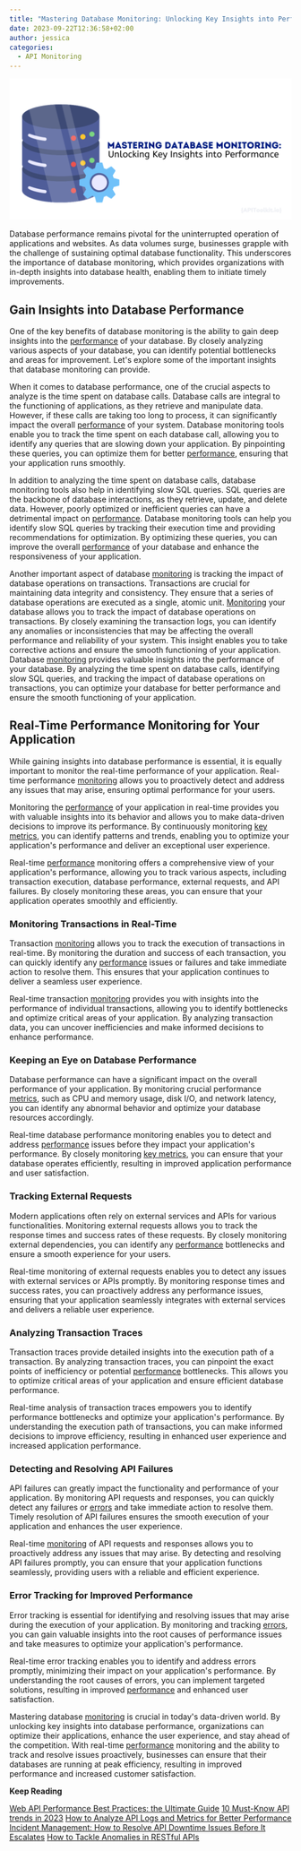 ```yaml
---
title: "Mastering Database Monitoring: Unlocking Key Insights into Performance"
date: 2023-09-22T12:36:58+02:00
author: jessica
categories:
  - API Monitoring
---
```


![Mastering database monitoring](mastering-database-monitoring.png)

Database performance remains pivotal for the uninterrupted operation of applications and websites. As data volumes surge, businesses grapple with the challenge of sustaining optimal database functionality. This underscores the importance of database monitoring, which provides organizations with in-depth insights into database health, enabling them to initiate timely improvements.

## Gain Insights into Database Performance

One of the key benefits of database monitoring is the ability to gain deep insights into the [performance](https://apitoolkit.io/blog/frontend-api-performance/) of your database. By closely analyzing various aspects of your database, you can identify potential bottlenecks and areas for improvement. Let's explore some of the important insights that database monitoring can provide.

When it comes to database performance, one of the crucial aspects to analyze is the time spent on database calls. Database calls are integral to the functioning of applications, as they retrieve and manipulate data. However, if these calls are taking too long to process, it can significantly impact the overall [performance](https://apitoolkit.io/blog/web-api-performance/) of your system. Database monitoring tools enable you to track the time spent on each database call, allowing you to identify any queries that are slowing down your application. By pinpointing these queries, you can optimize them for better [performance](https://apitoolkit.io/blog/frontend-api-performance/), ensuring that your application runs smoothly.

In addition to analyzing the time spent on database calls, database monitoring tools also help in identifying slow SQL queries. SQL queries are the backbone of database interactions, as they retrieve, update, and delete data. However, poorly optimized or inefficient queries can have a detrimental impact on [performance](https://apitoolkit.io/blog/frontend-api-performance/). Database monitoring tools can help you identify slow SQL queries by tracking their execution time and providing recommendations for optimization. By optimizing these queries, you can improve the overall [performance](https://apitoolkit.io/blog/web-api-performance/) of your database and enhance the responsiveness of your application.

Another important aspect of database [monitoring](https://apitoolkit.io/blog/mastering-api-debugging/) is tracking the impact of database operations on transactions. Transactions are crucial for maintaining data integrity and consistency. They ensure that a series of database operations are executed as a single, atomic unit. [Monitoring](https://apitoolkit.io/blog/stay-ahead-of-the-curve/) your database allows you to track the impact of database operations on transactions. By closely examining the transaction logs, you can identify any anomalies or inconsistencies that may be affecting the overall performance and reliability of your system. This insight enables you to take corrective actions and ensure the smooth functioning of your application. Database [monitoring](https://apitoolkit.io/blog/mastering-api-debugging/) provides valuable insights into the performance of your database. By analyzing the time spent on database calls, identifying slow SQL queries, and tracking the impact of database operations on transactions, you can optimize your database for better performance and ensure the smooth functioning of your application.

## Real-Time Performance Monitoring for Your Application

While gaining insights into database performance is essential, it is equally important to monitor the real-time performance of your application. Real-time performance [monitoring](https://apitoolkit.io/blog/mastering-api-debugging/) allows you to proactively detect and address any issues that may arise, ensuring optimal performance for your users.

Monitoring the [performance](https://apitoolkit.io/blog/web-api-performance/) of your application in real-time provides you with valuable insights into its behavior and allows you to make data-driven decisions to improve its performance. By continuously monitoring [key metrics](https://apitoolkit.io/blog/the-key-metrics/), you can identify patterns and trends, enabling you to optimize your application's performance and deliver an exceptional user experience.

Real-time [performance](https://apitoolkit.io/blog/web-api-performance/) monitoring offers a comprehensive view of your application's performance, allowing you to track various aspects, including transaction execution, database performance, external requests, and API failures. By closely monitoring these areas, you can ensure that your application operates smoothly and efficiently.

### Monitoring Transactions in Real-Time

Transaction [monitoring](https://apitoolkit.io/blog/stay-ahead-of-the-curve/) allows you to track the execution of transactions in real-time. By monitoring the duration and success of each transaction, you can quickly identify any [performance](https://apitoolkit.io/blog/web-api-performance/) issues or failures and take immediate action to resolve them. This ensures that your application continues to deliver a seamless user experience.

Real-time transaction [monitoring](https://apitoolkit.io/blog/mastering-api-debugging/) provides you with insights into the performance of individual transactions, allowing you to identify bottlenecks and optimize critical areas of your application. By analyzing transaction data, you can uncover inefficiencies and make informed decisions to enhance performance.

### Keeping an Eye on Database Performance

Database performance can have a significant impact on the overall performance of your application. By monitoring crucial performance [metrics](https://apitoolkit.io/blog/the-key-metrics/), such as CPU and memory usage, disk I/O, and network latency, you can identify any abnormal behavior and optimize your database resources accordingly.

Real-time database performance monitoring enables you to detect and address [performance](https://apitoolkit.io/blog/web-api-performance/) issues before they impact your application's performance. By closely monitoring [key metrics](https://apitoolkit.io/blog/the-key-metrics/), you can ensure that your database operates efficiently, resulting in improved application performance and user satisfaction.

### Tracking External Requests

Modern applications often rely on external services and APIs for various functionalities. Monitoring external requests allows you to track the response times and success rates of these requests. By closely monitoring external dependencies, you can identify any [performance](https://apitoolkit.io/blog/web-api-performance/) bottlenecks and ensure a smooth experience for your users.

Real-time monitoring of external requests enables you to detect any issues with external services or APIs promptly. By monitoring response times and success rates, you can proactively address any performance issues, ensuring that your application seamlessly integrates with external services and delivers a reliable user experience.

### Analyzing Transaction Traces

Transaction traces provide detailed insights into the execution path of a transaction. By analyzing transaction traces, you can pinpoint the exact points of inefficiency or potential [performance](https://apitoolkit.io/blog/web-api-performance/) bottlenecks. This allows you to optimize critical areas of your application and ensure efficient database performance.

Real-time analysis of transaction traces empowers you to identify performance bottlenecks and optimize your application's performance. By understanding the execution path of transactions, you can make informed decisions to improve efficiency, resulting in enhanced user experience and increased application performance.

### Detecting and Resolving API Failures

API failures can greatly impact the functionality and performance of your application. By monitoring API requests and responses, you can quickly detect any failures or [errors](https://apitoolkit.io/blog/detecting-api-documentation-errors/) and take immediate action to resolve them. Timely resolution of API failures ensures the smooth execution of your application and enhances the user experience.

Real-time [monitoring](https://apitoolkit.io/blog/stay-ahead-of-the-curve/) of API requests and responses allows you to proactively address any issues that may arise. By detecting and resolving API failures promptly, you can ensure that your application functions seamlessly, providing users with a reliable and efficient experience.

### Error Tracking for Improved Performance

Error tracking is essential for identifying and resolving issues that may arise during the execution of your application. By monitoring and tracking [errors](https://apitoolkit.io/blog/detecting-api-documentation-errors/), you can gain valuable insights into the root causes of performance issues and take measures to optimize your application's performance.

Real-time error tracking enables you to identify and address errors promptly, minimizing their impact on your application's performance. By understanding the root causes of errors, you can implement targeted solutions, resulting in improved [performance](https://apitoolkit.io/blog/metrics-that-matter/) and enhanced user satisfaction.

Mastering database [monitoring](https://apitoolkit.io/blog/mastering-api-debugging/) is crucial in today's data-driven world. By unlocking key insights into database performance, organizations can optimize their applications, enhance the user experience, and stay ahead of the competition. With real-time [performance](https://apitoolkit.io/blog/metrics-that-matter/) monitoring and the ability to track and resolve issues proactively, businesses can ensure that their databases are running at peak efficiency, resulting in improved performance and increased customer satisfaction.

**Keep Reading**

[Web API Performance Best Practices: the Ultimate Guide](https://apitoolkit.io/blog/web-api-performance/)
[10 Must-Know API trends in 2023](https://apitoolkit.io/blog/api-trends/)
[How to Analyze API Logs and Metrics for Better Performance](https://apitoolkit.io/blog/api-logs-and-metrics/)
[Incident Management: How to Resolve API Downtime Issues Before It Escalates](https://apitoolkit.io/blog/api-downtime/)
[How to Tackle Anomalies in RESTful APIs](https://apitoolkit.io/blog/anomalies-in-restful-apis/)
